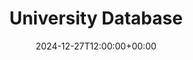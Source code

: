 ---
weight: 30000
title: "University Database"
description: "Your Global Directory of Higher Education Institutions"
icon: database
date: 2024-12-27T12:00:00+00:00
---